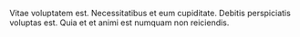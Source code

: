 Vitae voluptatem est. Necessitatibus et eum cupiditate. Debitis perspiciatis voluptas est. Quia et et animi est numquam non reiciendis.